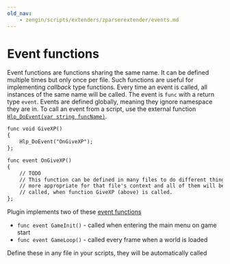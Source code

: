 ```yaml
---
old_nav:
    - zengin/scripts/extenders/zparserextender/events.md
---
```

# Event functions
Event functions are functions sharing the same name. It can be defined multiple times but only once per file. Such functions are useful for implementing *callback* type functions. Every time an event is called, all instances of the same name will be called. The event is `func` with a return type `event`. Events are defined globally, meaning they ignore namespace they are in. To call an event from a script, use the external function [`Hlp_DoEvent(var string funcName)`](../externals/hlp.md).

```dae
func void GiveXP()
{
    Hlp_DoEvent("OnGiveXP");
};

func event OnGiveXP()
{
    // TODO
    // This function can be defined in many files to do different things
    // more appropriate for that file's context and all of them will be
    // called, when function GiveXP (above) is called.
};
```

Plugin implements two of these [event functions](../externals/events_vars.md)

- `func event GameInit()` - called when entering the main menu on game start
- `func event GameLoop()` - called every frame when a world is loaded

Define these in any file in your scripts, they will be automatically called
